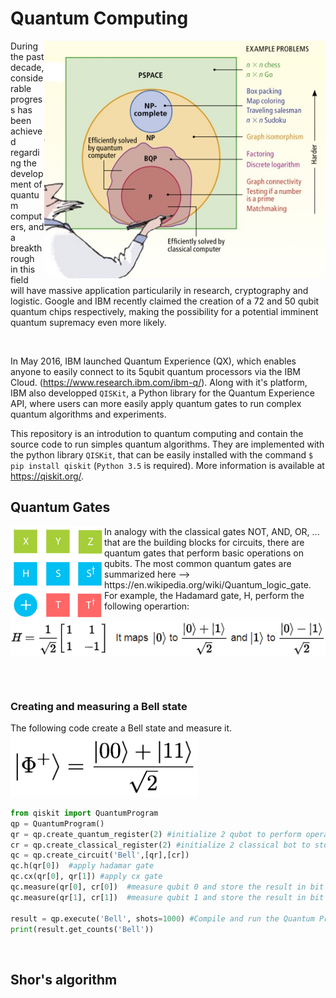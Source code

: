 # Quantum Computing

<img align="right" src="https://raw.githubusercontent.com/Aurelien-Pelissier/IBMQ-Quantum-Computing/master/img/Complexity.jpg" width=450>
During the past decade, considerable progress has been achieved regarding the development of quantum computers, and a breakthrough in this field will have massive application particularily in research, cryptography and logistic. Google and IBM recently claimed the creation of a 72 and 50 qubit quantum chips respectively, making the possibility for a potential imminent quantum supremacy even more likely.  


&nbsp;

In May 2016, IBM launched Quantum Experience (QX), which enables anyone to easily connect to its 5qubit quantum processors via the IBM Cloud. (https://www.research.ibm.com/ibm-q/). Along with it's platform, IBM also developped `QISKit`, a Python library for the Quantum Experience API, where users can more easily apply quantum gates to run complex quantum algorithms and experiments.  

This repository is an introdution to quantum computing and contain the source code to run simples quantum algorithms. They are implemented with the python library `QISKit`, that can be easily installed with the command `$ pip install qiskit` (`Python 3.5` is required). More information is available at https://qiskit.org/.

## Quantum Gates

<img align="left" src="https://raw.githubusercontent.com/Aurelien-Pelissier/IBMQ-Quantum-Computing/master/img/gate.png" width=150>
In analogy with the classical gates NOT, AND, OR, ... that are the building blocks for circuits, there are quantum gates that perform basic operations on qubits. The most common quantum gates are summarized here --> https://en.wikipedia.org/wiki/Quantum_logic_gate. For example, the Hadamard gate, H, perform the following operartion:
<img align="left" src="https://raw.githubusercontent.com/Aurelien-Pelissier/IBMQ-Quantum-Computing/master/img/hadamar.png" width=550>



&nbsp;

&nbsp;


### Creating and measuring a Bell state
The following code create a Bell state and measure it.
<img src="https://raw.githubusercontent.com/Aurelien-Pelissier/IBMQ-Quantum-Computing/master/img/Bell.png" width=300>

```python
from qiskit import QuantumProgram
qp = QuantumProgram()
qr = qp.create_quantum_register(2) #initialize 2 qubot to perform operations
cr = qp.create_classical_register(2) #initialize 2 classical bot to store the measurements
qc = qp.create_circuit('Bell',[qr],[cr])
qc.h(qr[0])  #apply hadamar gate
qc.cx(qr[0], qr[1]) #apply cx gate
qc.measure(qr[0], cr[0])  #measure qubit 0 and store the result in bit 0
qc.measure(qr[1], cr[1])  #measure qubit 1 and store the result in bit 1

result = qp.execute('Bell', shots=1000) #Compile and run the Quantum Program 1000 times
print(result.get_counts('Bell'))
```




&nbsp;


## Shor's algorithm
